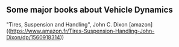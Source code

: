 ## Some major books about Vehicle Dynamics

"Tires, Suspension and Handling", John C. Dixon [amazon] ((https://www.amazon.fr/Tires-Suspension-Handling-John-Dixon/dp/1560918314))
